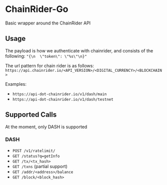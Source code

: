 # ChainRider-Go

Basic wrapper around the ChainRider API

## Usage

The payload is how we authenticate with chainrider, and consists of the following:
`"{\n  \"token\": \"%s\"\n}"`

The url pattern for chain rider is as follows:
`https://api.chainrider.io/<API_VERSION>/<DIGITAL_CURRENCY>/<BLOCKCHAIN>`

Examples:
* `https://api-dot-chainrider.io/v1/dash/main`
* `https://api-dot-chainrider.io/v1/dash/testnet`

## Supported Calls

At the moment, only DASH is supported

### DASH

* `POST /v1/ratelimit/`
* `GET /status?q=getInfo` 
* `GET /tx/<tx_hash>`
* `GET /txns` (partial support)
* `GET /addr/<address>/balance`
* `GET /block/<block_hash>`